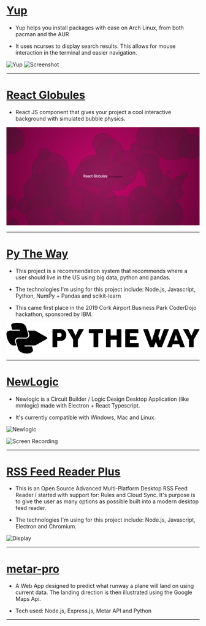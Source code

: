 # [Yup](https://github.com/ericm/yup)

- Yup helps you install packages with ease on Arch Linux, from both pacman and the AUR

- It uses ncurses to display search results. This allows for mouse interaction in the terminal and easier navigation.

![Yup](https://raw.githubusercontent.com/ericm/yup/master/assets/logo.svg)
![Screenshot](https://raw.githubusercontent.com/ericm/yup/master/assets/scr1.png)

* * *

# [React Globules](https://github.com/ericm/react-globules)

- React JS component that gives your project a cool interactive background with simulated bubble physics.

![Globules](https://raw.githubusercontent.com/ericm/react-globules/master/scr.png)

* * *

# [Py The Way](https://github.com/py-the-way/py-the-way)

- This project is a recommendation system that recommends where a user should live in the US using big data, python and pandas.

- The technologies I'm using for this project include: Node.js, Javascript, Python, NumPy + Pandas and scikit-learn

- This came first place in the 2019 Cork Airport Business Park CoderDojo hackathon, sponsored by IBM.

![Py The Way](https://raw.githubusercontent.com/py-the-way/py-the-way/master/logo.png "Py The Way")

* * *

# [NewLogic](https://github.com/ericm/newlogic)

- Newlogic is a Circuit Builder / Logic Design Desktop Application (like mmlogic) made with Electron + React Typescript. 

- It's currently compatible with Windows, Mac and Linux.


![Newlogic](https://raw.githubusercontent.com/ericm/newlogic/master/assets/logo.png "Newlogic Logo")

![Screen Recording](https://raw.githubusercontent.com/ericm/newlogic/master/assets/screenshot_ui.gif "Newlogic Use Case")

* * *

# [RSS Feed Reader Plus](https://github.com/ericm/RSS-Feed-Reader-Plus)

- This is an Open Source Advanced Multi-Platform Desktop RSS Feed Reader I started with support for: Rules and Cloud Sync. It's purpose is to give the user as many options as possible built into a modern desktop feed reader.

- The technologies I'm using for this project include: Node.js, Javascript, Electron and Chromium.

![Display](https://cdn.dribbble.com/users/2543897/screenshots/5167415/dribble1_4x.png "Showcase")

* * *


# [metar-pro](https://github.com/ericm/metar-pro)

- A Web App designed to predict what runway a plane will land on using current data. The landing direction is then illustrated using the Google Maps Api. 

- Tech used: Node.js, Express.js, Metar API and Python

* * *
